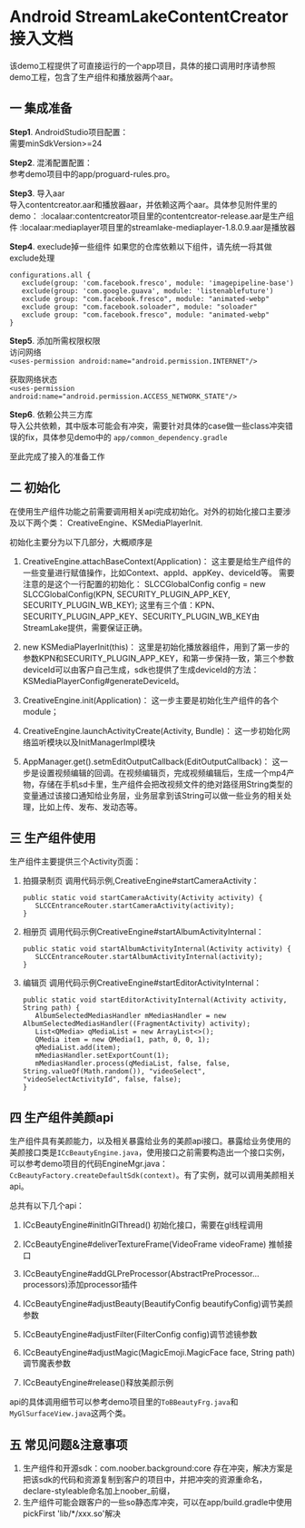 # Android StreamLakeContentCreator接入文档

该demo工程提供了可直接运行的一个app项目，具体的接口调用时序请参照demo工程，包含了生产组件和播放器两个aar。

## 一 集成准备
<b>Step1</b>. AndroidStudio项目配置：  &nbsp;&nbsp;&nbsp;&nbsp;  
需要minSdkVersion>=24

<b>Step2</b>. 混淆配置配置：  
参考demo项目中的app/proguard-rules.pro。

<b>Step3</b>. 导入aar  
导入contentcreator.aar和播放器aar，并依赖这两个aar。具体参见附件里的demo：
:localaar:contentcreator项目里的contentcreator-release.aar是生产组件
:localaar:mediaplayer项目里的streamlake-mediaplayer-1.8.0.9.aar是播放器

<b>Step4</b>. execlude掉一些组件
如果您的仓库依赖以下组件，请先统一将其做exclude处理
```
configurations.all {
   exclude(group: 'com.facebook.fresco', module: 'imagepipeline-base')
   exclude(group: 'com.google.guava', module: 'listenablefuture')
   exclude group: "com.facebook.fresco", module: "animated-webp"
   exclude group: "com.facebook.soloader", module: "soloader"
   exclude group: "com.facebook.fresco", module: "animated-webp"
}
```


<b>Step5</b>. 添加所需权限权限	  
访问网络  
`<uses-permission android:name="android.permission.INTERNET"/>`

获取网络状态  
`<uses-permission android:name="android.permission.ACCESS_NETWORK_STATE"/>`
   
<b>Step6</b>. 依赖公共三方库  
导入公共依赖，其中版本可能会有冲突，需要针对具体的case做一些class冲突错误的fix，具体参见demo中的 `app/common_dependency.gradle`


至此完成了接入的准备工作

## 二 初始化
在使用生产组件功能之前需要调用相关api完成初始化。对外的初始化接口主要涉及以下两个类：
CreativeEngine、KSMediaPlayerInit.

初始化主要分为以下几部分，大概顺序是
1. CreativeEngine.attachBaseContext(Application)：
   这主要是给生产组件的一些变量进行赋值操作，比如Context、appId、appKey、deviceId等。
   需要注意的是这个一行配置的初始化：
   SLCCGlobalConfig config = new SLCCGlobalConfig(KPN, SECURITY_PLUGIN_APP_KEY, SECURITY_PLUGIN_WB_KEY);
   这里有三个值：KPN、SECURITY_PLUGIN_APP_KEY、SECURITY_PLUGIN_WB_KEY由StreamLake提供，需要保证正确。

2. new KSMediaPlayerInit(this)：
   这里是初始化播放器组件，用到了第一步的参数KPN和SECURITY_PLUGIN_APP_KEY，和第一步保持一致，第三个参数deviceId可以由客户自己生成，sdk也提供了生成deviceId的方法：KSMediaPlayerConfig#generateDeviceId。

3. CreativeEngine.init(Application)：
   这一步主要是初始化生产组件的各个module；

4. CreativeEngine.launchActivityCreate(Activity, Bundle)：
   这一步初始化网络监听模块以及InitManagerImpl模块

5. AppManager.get().setmEditOutputCallback(EditOutputCallback)：
   这一步是设置视频编辑的回调。在视频编辑页，完成视频编辑后，生成一个mp4产物，存储在手机sd卡里，生产组件会把改视频文件的绝对路径用String类型的变量通过该接口通知给业务层，业务层拿到该String可以做一些业务的相关处理，比如上传、发布、发动态等。


## 三 生产组件使用
生产组件主要提供三个Activity页面：
1. 拍摄录制页
   调用代码示例,CreativeEngine#startCameraActivity：
   ```
   public static void startCameraActivity(Activity activity) {
      SLCCEntranceRouter.startCameraActivity(activity);
   }
   ```
2. 相册页
   调用代码示例CreativeEngine#startAlbumActivityInternal：
   ```
   public static void startAlbumActivityInternal(Activity activity) {
      SLCCEntranceRouter.startAlbumActivityInternal(activity);
   }
   ```
3. 编辑页
   调用代码示例CreativeEngine#startEditorActivityInternal：
   ```
   public static void startEditorActivityInternal(Activity activity, String path) {
      AlbumSelectedMediasHandler mMediasHandler = new AlbumSelectedMediasHandler((FragmentActivity) activity);
      List<QMedia> qMediaList = new ArrayList<>();
      QMedia item = new QMedia(1, path, 0, 0, 1);
      qMediaList.add(item);
      mMediasHandler.setExportCount(1);
      mMediasHandler.process(qMediaList, false, false, String.valueOf(Math.random()), "videoSelect", "videoSelectActivityId", false, false);
   }
   ```

## 四 生产组件美颜api
生产组件具有美颜能力，以及相关暴露给业务的美颜api接口。暴露给业务使用的美颜接口类是`ICcBeautyEngine.java`，使用接口之前需要构造出一个接口实例，可以参考demo项目的代码EngineMgr.java：`CcBeautyFactory.createDefaultSdk(context)`。有了实例，就可以调用美颜相关api。

总共有以下几个api：

1. ICcBeautyEngine#initInGlThread()
   初始化接口，需要在gl线程调用

1. ICcBeautyEngine#deliverTextureFrame(VideoFrame videoFrame)
   推帧接口

1. ICcBeautyEngine#addGLPreProcessor(AbstractPreProcessor... processors)添加processor插件

1. ICcBeautyEngine#adjustBeauty(BeautifyConfig beautifyConfig)调节美颜参数

1. ICcBeautyEngine#adjustFilter(FilterConfig config)调节滤镜参数

1. ICcBeautyEngine#adjustMagic(MagicEmoji.MagicFace face, String path)调节魔表参数

1. ICcBeautyEngine#release()释放美颜示例

api的具体调用细节可以参考demo项目里的`ToBBeautyFrg.java`和`MyGlSurfaceView.java`这两个类。


## 五 常见问题&注意事项
1. 生产组件和开源sdk：com.noober.background:core 存在冲突，解决方案是把该sdk的代码和资源复制到客户的项目中，并把冲突的资源重命名，declare-styleable命名加上noober_前缀，
2. 生产组件可能会跟客户的一些so静态库冲突，可以在app/build.gradle中使用pickFirst 'lib/*/xxx.so'解决

